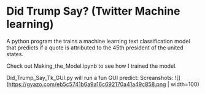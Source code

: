 # Did Trump Say? (Twitter Machine learning)
A python program the trains a machine learning text classification model that predicts if a quote is attributed to the 45th president of the united states.

Check out Making_the_Model.ipynb to see how I trained the model.

Did_Trump_Say_Tk_GUI.py will run a fun GUI predict:
Screanshots:
![](https://gyazo.com/eb5c5741b6a9a16c692170a41a49c858.png | width=100)
